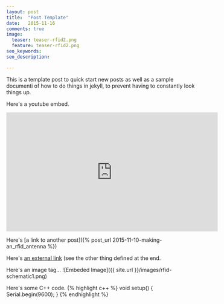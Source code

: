 ```yaml
---
layout: post
title:  "Post Template"
date:   2015-11-16
comments: true
image:
  teaser: teaser-rfid2.png
  feature: teaser-rfid2.png
seo_keywords: 
seo_description:

---
```


This is a template post to quick start new posts as well as a sample documenti
of how to do things in jekyll, to prevent having to constantly look things up.

Here's a youtube embed.
<iframe width="560" height="315" src="https://www.youtube.com/embed/nPKfv6anwIs" frameborder="0" allowfullscreen></iframe>

Here's [a link to another post]({% post_url 2015-11-10-making-an_rfid_antenna %})

Here's [an external link][external_link_thing] (see the other thing defined at the end.

Here's an image tag...
![Embeded Image]({{ site.url }}/images/rfid-schematic1.png)

Here's some C++ code.
{% highlight c++ %}
void setup() {
  Serial.begin(9600);
}
{% endhighlight %}


 
[external_link_thing]: http://www.circuits.dk/calculator_multi_layer_aircore.htm 
